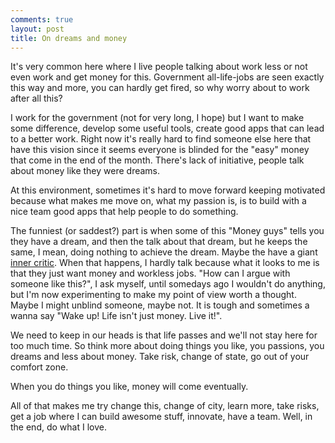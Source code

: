 ```yaml
---
comments: true
layout: post
title: On dreams and money
---
```


It's very common here where I live people talking about work less or not even work and get money for this. Government all-life-jobs are seen exactly this way and more, you can hardly get fired, so why worry about to work after all this?

I work for the government (not for very long, I hope) but I want to make some difference, develop some useful tools, create good apps that can lead to a better work. Right now it's really hard to find someone else here that have this vision since it seems everyone is blinded for the "easy" money that come in the end of the month. There's lack of initiative, people talk about money like they were dreams.

At this environment, sometimes it's hard to move forward keeping motivated because what makes me move on, what my passion is, is to build with a nice team good apps that help people to do something.

The funniest (or saddest?) part is when some of this "Money guys" tells you they have a dream, and then the talk about that dream, but he keeps the same, I mean, doing nothing to achieve the dream. Maybe the have a giant [inner critic](http://alistapart.com/articles/banishing-your-inner-critic/). When that happens, I hardly talk because what it looks to me is that they just want money and workless jobs. "How can I argue with someone like this?", I ask myself, until somedays ago I wouldn't do anything, but I'm now experimenting to make my point of view worth a thought. Maybe I might unblind someone, maybe not. It is tough and sometimes a wanna say "Wake up! Life isn't just money. Live it!".

We need to keep in our heads is that life passes and we'll not stay here for too much time. So think more about doing things you like, you passions, you dreams and less about money. Take risk, change of state, go out of your comfort zone. 

When you do things you like, money will come eventually.

All of that makes me try change this, change of city, learn more, take risks, get a job where I can build awesome stuff, innovate, have a team. Well, in the end, do what I love.